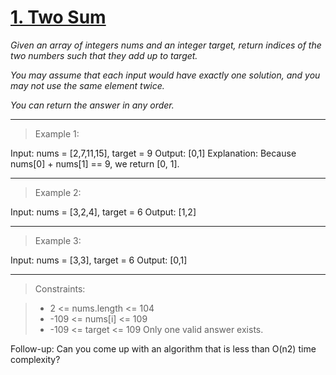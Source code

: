 #  [1. Two Sum](https://leetcode.com/problems/two-sum/)


*Given an array of integers nums and an integer target, return indices of the two numbers such that they add up to target.*

*You may assume that each input would have exactly one solution, and you may not use the same element twice.*

*You can return the answer in any order.*

---
> Example 1:

Input: nums = [2,7,11,15], target = 9
Output: [0,1]
Explanation: Because nums[0] + nums[1] == 9, we return [0, 1].

---
> Example 2:

Input: nums = [3,2,4], target = 6
Output: [1,2]

---
> Example 3:

Input: nums = [3,3], target = 6
Output: [0,1]
 
---
> Constraints:

> * 2 <= nums.length <= 104
> * -109 <= nums[i] <= 109
> * -109 <= target <= 109
Only one valid answer exists.
 

Follow-up: Can you come up with an algorithm that is less than O(n2) time complexity?

